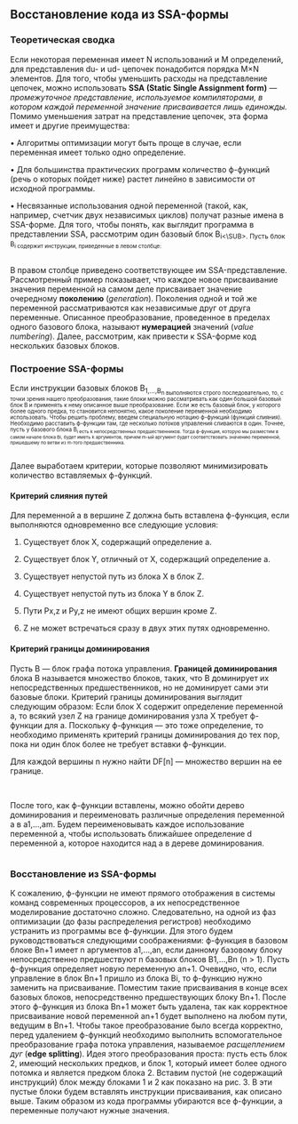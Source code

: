 ## Восстановление кода из SSA-формы

### Теоретическая сводка

Если некоторая переменная имеет N использований и M определений, для представления du- и ud- цепочек понадобится порядка M×N элементов.
Для того, чтобы уменьшить расходы на представление цепочек, можно использовать **SSA (Static Single Assignment form)** — _промежуточное представление, используемое компиляторами, в котором каждой переменной значение присваивается лишь единожды._
Помимо уменьшения затрат на представление цепочек, эта форма имеет и другие преимущества:

• Алгоритмы оптимизации могут быть проще в случае, если переменная имеет только одно определение.

• Для большинства практических программ количество ϕ-функций (речь о которых пойдет ниже) растет линейно в зависимости от исходной
программы.

• Несвязанные использования одной переменной (такой, как, например, счетчик двух независимых циклов) получат разные имена в SSA-форме.
Для того, чтобы понять, как выглядит программа в представлении SSA, рассмотрим один базовый блок B<SUB>i<\SUB>. Пусть блок B<SUB>i содержит инструкции, приведенные в левом столбце:

<img src="https://pp.userapi.com/c834100/v834100400/249f2/KmhkAVFX30o.jpg" alt="">

В правом столбце приведено соответствующее им SSA-представление. Рассмотренный пример показывает, что каждое новое присваивание значения переменной на самом деле присваивает значение очередному **поколению** (_generation_). Поколения одной и той же переменной рассматриваются как независимые друг от друга переменные. Описанное преобразование, проведенное в пределах одного базового блока, называют **нумерацией** значений (_value numbering_). Далее, рассмотрим, как привести к SSA-форме код нескольких базовых блоков.

### Построение SSA-формы

Если инструкции базовых блоков B<SUB>1,...,B<SUB>n выполняются строго последовательно, то, с точки зрения нашего преобразования, такие блоки можно рассматривать как один большой базовый блок B и применять к нему описанное выше преобразование. Если же есть базовый блок, у которого более одного предка, то становится непонятно, какое поколение переменной необходимо использовать. Чтобы решить проблему, введем специальную нотацию ϕ-функций (функций слияния). Необходимо расставить ϕ-функции там, где несколько потоков управления сливаются в один. Точнее, пусть у базового блока B<SUB>i есть k непосредственных предшественников. Тогда ϕ-функция, которую мы разместим в самом начале блока Bi, будет иметь k аргументов, причем m-ый аргумент будет соответствовать значению переменной, пришедшему по ветви из m-того предшественника.

<img src="https://pp.userapi.com/c639127/v639127400/5db6f/jM5BLP_gnfs.jpg" alt="">

Далее выработаем критерии, которые позволяют минимизировать количество вставляемых ϕ-функций.

#### Критерий слияния путей

Для переменной a в вершине Z должна быть вставлена ϕ-функция, если выполняются одновременно все следующие условия:

1. Существует блок X, содержащий определение a.

2. Существует блок Y, отличный от X, содержащий определение a. 

3. Существует непустой путь из блока X в блок Z.

4. Существует непустой путь из блока Y в блок Z. 

5. Пути Px,z и Py,z не имеют общих вершин кроме Z.

6. Z не может встречаться сразу в двух этих путях одновременно.

#### Критерий границы доминирования

Пусть B — блок графа потока управления. **Границей доминирования** блока B называется множество блоков, таких, что B доминирует их непосредственных предшественников, но не доминирует сами эти базовые блоки. Критерий границы доминирования выглядит следующим образом: Если блок X содержит определение переменной a, то всякий узел Z на границе доминирования узла X требует ϕ-функции для a. Поскольку ϕ-функция — это тоже определение, то необходимо применять критерий границы доминирования до тех пор, пока ни один блок более не требует вставки ϕ-функции.

Для каждой вершины n нужно найти DF[n] — множество вершин на ее границе.

<img src="https://pp.userapi.com/c639127/v639127400/5db78/Pidp7q_nCyI.jpg" alt="">

<img src="https://pp.userapi.com/c639127/v639127394/5bef8/9DCx8TM-4Os.jpg" alt="">

<img src="https://pp.userapi.com/c639127/v639127394/5bf02/LHHewpFubrc.jpg" alt="">

После того, как ϕ-функции вставлены, можно обойти дерево доминирования и переименовать различные определения переменной a в a1,...,am. Будем переименовывать каждое использование переменной a, чтобы использовать ближайшее определение d переменной a, которое находится над a в дереве доминирования.

<img src="https://pp.userapi.com/c639127/v639127394/5bf0b/pzIC8lqMimE.jpg" alt="">

### Восстановление из SSA-формы

К сожалению, ϕ-функции не имеют прямого отображения в системы команд современных процессоров, а их непосредственное моделирование достаточно сложно. Следовательно, на одной из фаз оптимизации (до фазы распределения регистров) необходимо устранить из программы все ϕ-функции. Для этого будем руководствоваться следующими соображениями: ϕ-функция в базовом блоке Bn+1 имеет n аргументов a1,...,an, если данному базовому блоку непосредственно предшествуют n базовых блоков B1,...,Bn (n > 1). Пусть ϕ-функция определяет новую переменную an+1. Очевидно, что, если управление в блок Bn+1 пришло из блока Bi, то ϕ-функцию нужно заменить на присваивание. Поместим такие присваивания в конце всех базовых блоков, непосредственно предшествующих блоку Bn+1. После этого ϕ-функция из блока Bn+1 может быть удалена, так как корректное присваивание новой переменной an+1 будет выполнено на любом пути, ведущим в Bn+1. Чтобы такое преобразование было всегда корректно, перед удалением ϕ-функций необходимо выполнить вспомогательное преобразование графа потока управления, называемое _расщеплением дуг_ (**edge splitting**). Идея этого преобразования проста: пусть есть блок 2, имеющий нескольких предков, и блок 1, который имеет более одного потомка и является предком блока 2. Вставим пустой (не содержащий инструкций) блок между блоками 1 и 2 как показано на рис. 3. В эти пустые блоки будем вставлять инструкции присваивания, как описано выше. Таким образом из кода программы убираются все ϕ-функции, а переменные получают нужные значения.

<img src="https://pp.userapi.com/c639127/v639127394/5bf12/vzz2kdXg25A.jpg" alt="">


